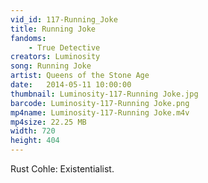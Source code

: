 ```yaml
---
vid_id: 117-Running_Joke
title: Running Joke
fandoms:
    - True Detective
creators: Luminosity
song: Running Joke
artist: Queens of the Stone Age
date:   2014-05-11 10:00:00
thumbnail: Luminosity-117-Running Joke.jpg
barcode: Luminosity-117-Running Joke.png
mp4name: Luminosity-117-Running Joke.m4v
mp4size: 22.25 MB
width: 720
height: 404
---
```


Rust Cohle: Existentialist.
  